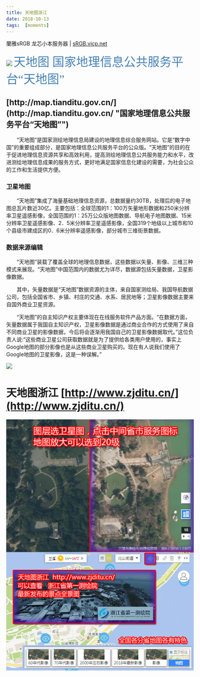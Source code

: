 ```yaml
---
title: 天地图浙江
date: 2018-10-13
tags:  [moments]
---
```


蘭雅sRGB 龙芯小本服务器 | [sRGB.vicp.net](http://sRGB.vicp.net)

![](http://www.tianditu.gov.cn/main/image/logo_01.png) 
<font color=SteelBlue size=6 face="黑体" >天地图   国家地理信息公共服务平台“天地图” </font>

<h2>[http://map.tianditu.gov.cn/](http://map.tianditu.gov.cn/ "国家地理信息公共服务平台“天地图”")</h2>

　　“天地图”是国家测绘地理信息局建设的地理信息综合服务网站。它是“数字中国”的重要组成部分，是国家地理信息公共服务平台的公众版。“天地图”的目的在于促进地理信息资源共享和高效利用，提高测绘地理信息公共服务能力和水平，改进测绘地理信息成果的服务方式，更好地满足国家信息化建设的需要，为社会公众的工作和生活提供方便。

### 卫星地图
　　“天地图”集成了海量基础地理信息资源，总数据量约30TB，处理后的电子地图总瓦片数近30亿。主要包括：全球范围的1：100万矢量地形数据和250米分辨率卫星遥感影像，全国范围的1：25万公众版地图数据、导航电子地图数据、15米分辨率卫星遥感影像、2．5米分辨率卫星遥感影像，全国319个地级以上城市和10个县级市建成区的0．6米分辨率遥感影像，部分城市三维街景数据。


### 数据来源编辑

　　“天地图”装载了覆盖全球的地理信息数据，这些数据以矢量、影像、三维三种模式来展现。“天地图”中国范围内的数据尤为详尽，数据源包括矢量数据，卫星影像数据。

　　其中，矢量数据是“天地图”数据资源的主体，来自国家测绘局、我国导航数据公司，包括全国省市、乡镇、村庄的交通、水系、居民地等；卫星影像数据主要来自国外商业卫星资源。

　　“天地图”的自主知识产权主要体现在在线服务软件产品方面。“在数据方面，矢量数据属于我国自主知识产权，卫星影像数据是通过商业合作的方式使用了来自不同商业卫星的影像数据，今后将会逐渐用我国自己的卫星影像数据取代。”这位负责人说:“这些商业卫星公司获取数据就是为了提供给各类用户使用的，事实上Google地图的部分影像也是从这些商业卫星购买的。现在有人说我们使用了Google地图的卫星影像，这是一种误解。”

![](http://www.zjditu.cn/assets/logo_n.png)

#  天地图浙江   [http://www.zjditu.cn/](http://www.zjditu.cn/)

![](/img/zjditu.jpg)

